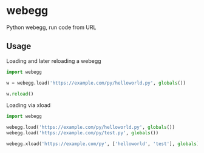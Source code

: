 webegg
======

Python webegg, run code from URL

Usage
-----

Loading and later reloading a webegg
```python
import webegg

w = webegg.load('https://example.com/py/helloworld.py', globals())

w.reload()
```

Loading via xload
```python
import webegg

webegg.load('https://example.com/py/helloworld.py', globals())
webegg.load('https://example.com/py/test.py', globals())

webegg.xload('https://example.com/py', ['helloworld', 'test'], globals)
```

